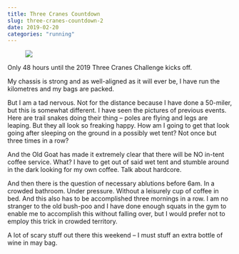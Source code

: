 ```yaml
---
title: Three Cranes Countdown
slug: three-cranes-countdown-2
date: 2019-02-20
categories: "running"
---
```


<figure class="wp-block-image"><img src="https://res.cloudinary.com/dy6grlu8z/image/upload/v1558866458/u9f6hhiyluxjumab0sit.jpg"/></figure>



<p>Only 48 hours until the 2019 Three Cranes Challenge kicks off.</p>



<p>My chassis is strong and as well-aligned as it will ever be, I have run the kilometres and my bags are packed.</p>



<p>But I am a tad nervous. Not for the distance because I have done a 50-miler, but this is somewhat different.  I have seen the pictures of previous events.  Here are trail snakes doing their thing – poles are flying and legs are leaping. But they all look so freaking happy. How am I going to get that look going after sleeping on the ground in a possibly wet tent? Not once but three times in a row? </p>



<p>And the Old Goat has made it extremely clear that there will be NO in-tent coffee service. What? I have to get out of said wet tent and stumble around in the dark looking for my own coffee. Talk about hardcore.</p>



<p>And then there is the question of necessary ablutions before 6am. In a crowded bathroom. Under pressure. Without a leisurely cup of coffee in bed.  And this also has to be accomplished three mornings in a row. I am no stranger to the old bush-poo and I have done enough squats in the gym to enable me to accomplish this without falling over, but I would prefer not to employ this trick in crowded territory.</p>



<p>A lot of scary stuff out there this weekend – I must stuff an extra bottle of wine in may bag.</p>


